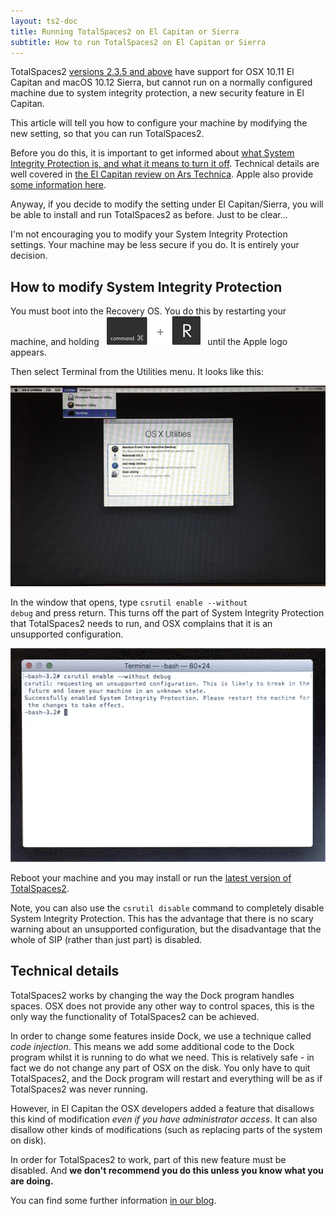 ```yaml
---
layout: ts2-doc
title: Running TotalSpaces2 on El Capitan or Sierra
subtitle: How to run TotalSpaces2 on El Capitan or Sierra
---
```


TotalSpaces2 [versions 2.3.5 and above](/changes-beta) have support for OSX 10.11 El Capitan and macOS 10.12 Sierra, but cannot run on a normally configured machine due to system integrity protection, a new security feature in El Capitan.

This article will tell you how to configure your machine by modifying the new setting, so that you can run TotalSpaces2.

Before you do this, it is important to get informed about [what System Integrity Protection is, and what it means to turn it off](https://en.wikipedia.org/wiki/System_Integrity_Protection). Technical details are well covered in [the El Capitan review on Ars Technica](http://arstechnica.com/apple/2015/09/os-x-10-11-el-capitan-the-ars-technica-review/8). Apple also provide [some information here](https://developer.apple.com/library/prerelease/mac/documentation/Security/Conceptual/System_Integrity_Protection_Guide/Introduction/Introduction.html). 

Anyway, if you decide to modify the setting under El Capitan/Sierra, you will be able to install and run TotalSpaces2 as before. Just to be clear...

<div class="license-desk exclamation">
I'm not encouraging you to modify your System Integrity Protection settings. Your machine may be less secure if you do. It is entirely your decision.
</div>

## How to modify System Integrity Protection

You must boot into the Recovery OS. You do this by restarting your machine, and holding&nbsp;&nbsp; <img src="/images/cmd-r.png" title="cmd-r"> &nbsp;&nbsp;until the Apple logo appears.

Then select Terminal from the Utilities menu. It looks like this:

<img src="/images/recovery-1.png">

In the window that opens, type
<code>csrutil enable --without debug</code>
and press return. This turns off the part of System Integrity Protection that TotalSpaces2 needs to run, and OSX complains that it is an unsupported configuration.

<img src="/images/recovery-2.png">

Reboot your machine and you may install or run the [latest version of TotalSpaces2](/changes-beta).

Note, you can also use the <code>csrutil disable</code> command to completely disable System Integrity Protection. This has the advantage that there is no scary warning about an unsupported configuration, but the disadvantage that the whole of SIP (rather than just part) is disabled.

## Technical details

TotalSpaces2 works by changing the way the Dock program handles spaces. OSX does not provide any other way to control spaces, this is the only way the functionality of TotalSpaces2 can be achieved.

In order to change some features inside Dock, we use a technique called _code injection_. This means we add some additional code to the Dock program whilst it is running to do what we need. This is relatively safe - in fact we do not change any part of OSX on the disk. You only have to quit TotalSpaces2, and the Dock program will restart and everything will be as if TotalSpaces2 was never running.

However, in El Capitan the OSX developers added a feature that disallows this kind of modification _even if you have administrator access_. It can also disallow other kinds of modifications (such as replacing parts of the system on disk).

In order for TotalSpaces2 to work, part of this new feature must be disabled. And __we don't recommend you do this unless you know what you are doing.__

You can find some further information [in our blog](http://blog.binaryage.com/el-capitan-update).

